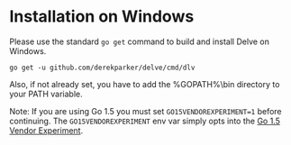 # Installation on Windows

Please use the standard `go get` command to build and install Delve on Windows.

```
go get -u github.com/derekparker/delve/cmd/dlv
```

Also, if not already set, you have to add the %GOPATH%\bin directory to your PATH variable.

Note: If you are using Go 1.5 you must set `GO15VENDOREXPERIMENT=1` before continuing. The `GO15VENDOREXPERIMENT` env var simply opts into the [Go 1.5 Vendor Experiment](https://docs.google.com/document/d/1Bz5-UB7g2uPBdOx-rw5t9MxJwkfpx90cqG9AFL0JAYo/).
